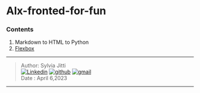 # Alx-fronted-for-fun

###  Contents

1. Markdown to HTML to Python
2. [Flexbox](https://github.com/hbapte/alx-frontend-for-fun/tree/master/flexbox)


***

> Author: Sylvia Jitti  <br>
[![Linkedin](https://img.shields.io/badge/linkedin-0A66C2?style=for-the-badge&logo=linkedin&logoColor=white)](https://www.linkedin.com/in/sylvia-jitti)
[![github](https://img.shields.io/badge/GitHub-000000?style=for-the-badge&logo=GitHub&logoColor=white)](https://github.com/SylviaJitti)
[![gmail](https://img.shields.io/badge/Gmail-D14836?style=for-the-badge&logo=Gmail&logoColor=white)](mailto:sylviajitti@gmail.com)<br>
> Date : April 6,2023

***
